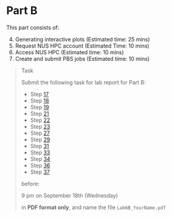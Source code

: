 # Part B

This part consists of:

<ol start="4">
  <li> Generating interactive plots (Estimated time: 25 mins)
  <li> Request NUS HPC account (Estimated Time: 10 mins)
  <li> Access NUS HPC (Estimated time: 10 mins)
  <li> Create and submit PBS jobs (Estimated time: 10 mins)
</ol>

> <p class="task"> Task
>
> Submit the following task for lab report for Part B: 
> - Step [17](4.md#17)
> - Step [18](4.md#18)
> - Step [19](4.md#19)
> - Step [21](4.md#21)
> - Step [22](4.md#22)
> - Step [23](4.md#23)
> - Step [27](6.md#27)
> - Step [29](7.md#29)
> - Step [31](7.md#31)
> - Step [33](7.md#33)
> - Step [34](7.md#34)
> - Step [36](7.md#36)
> - Step [37](7.md#37)
>
> before:
>
> <p class="warn"> 9 pm on September 18th (Wednesday)
>
> in **PDF format only**, and name the file `Lab6B_YourName.pdf`
